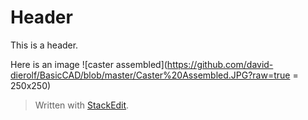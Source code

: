 # Header

This is a header.

Here is an image 
![caster assembled](https://github.com/david-dierolf/BasicCAD/blob/master/Caster%20Assembled.JPG?raw=true = 250x250)
> Written with [StackEdit](https://stackedit.io/).
<!--stackedit_data:
eyJoaXN0b3J5IjpbMTU0NTc5OTM2LDE2NjI0ODM4OTcsNzMwOT
k4MTE2XX0=
-->
